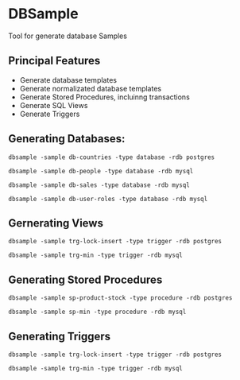 # DBSample

Tool for generate database Samples

## Principal Features
- Generate database templates
- Generate normalizated database templates
- Generate Stored Procedures, incluinng transactions
- Generate SQL Views
- Generate Triggers



## Generating Databases:
```console
dbsample -sample db-countries -type database -rdb postgres
```

```console
dbsample -sample db-people -type database -rdb mysql
```

```console
dbsample -sample db-sales -type database -rdb mysql
```

```console
dbsample -sample db-user-roles -type database -rdb mysql
```



## Gernerating Views
```console
dbsample -sample trg-lock-insert -type trigger -rdb postgres
```

```console
dbsample -sample trg-min -type trigger -rdb mysql
```



## Generating Stored Procedures
```console
dbsample -sample sp-product-stock -type procedure -rdb postgres
```

```console
dbsample -sample sp-min -type procedure -rdb mysql
```



## Generating Triggers
```console
dbsample -sample trg-lock-insert -type trigger -rdb postgres
```

```console
dbsample -sample trg-min -type trigger -rdb mysql
```